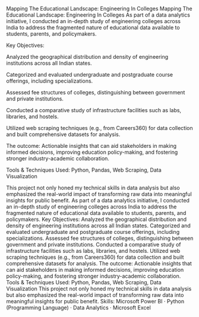 
Mapping The Educational Landscape: Engineering In Colleges
Mapping The Educational Landscape: Engineering In Colleges
As part of a data analytics initiative, I conducted an in-depth study of engineering colleges across India to address the fragmented nature of educational data available to students, parents, and policymakers.

Key Objectives:

Analyzed the geographical distribution and density of engineering institutions across all Indian states.

Categorized and evaluated undergraduate and postgraduate course offerings, including specializations.

Assessed fee structures of colleges, distinguishing between government and private institutions.

Conducted a comparative study of infrastructure facilities such as labs, libraries, and hostels.

Utilized web scraping techniques (e.g., from Careers360) for data collection and built comprehensive datasets for analysis.

The outcome: Actionable insights that can aid stakeholders in making informed decisions, improving education policy-making, and fostering stronger industry-academic collaboration.

Tools & Techniques Used: Python, Pandas, Web Scraping, Data Visualization

This project not only honed my technical skills in data analysis but also emphasized the real-world impact of transforming raw data into meaningful insights for public benefit.
As part of a data analytics initiative, I conducted an in-depth study of engineering colleges across India to address the fragmented nature of educational data available to students, parents, and policymakers. Key Objectives: Analyzed the geographical distribution and density of engineering institutions across all Indian states. Categorized and evaluated undergraduate and postgraduate course offerings, including specializations. Assessed fee structures of colleges, distinguishing between government and private institutions. Conducted a comparative study of infrastructure facilities such as labs, libraries, and hostels. Utilized web scraping techniques (e.g., from Careers360) for data collection and built comprehensive datasets for analysis. The outcome: Actionable insights that can aid stakeholders in making informed decisions, improving education policy-making, and fostering stronger industry-academic collaboration. Tools & Techniques Used: Python, Pandas, Web Scraping, Data Visualization This project not only honed my technical skills in data analysis but also emphasized the real-world impact of transforming raw data into meaningful insights for public benefit.
Skills: Microsoft Power BI · Python (Programming Language) · Data Analytics · Microsoft Excel

